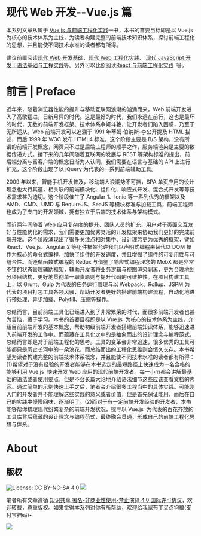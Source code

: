 # 现代 Web 开发--Vue.js 篇

本系列文章从属于 [Vue.js 与前端工程化实践](https://parg.co/bWg)一书，本书的首要目标即是以 Vue.js 为核心的技术体系为主线，为读者构建完整的前端技术知识体系，探讨前端工程化的思想，并且能使不同技术水准的读者都有所得。

建议前置阅读[现代 Web 开发基础](https://parg.co/UHU)、[现代 Web 工程化实践](https://github.com/wx-chevalier/Web-Series/)、 [现代 JavaScript 开发：语法基础与工程实践](https://parg.co/bxN)等。另外可以比照阅读[React 与前端工程化实践](https://parg.co/bIn)  等。

# 前言 | Preface

近年来，随着浏览器性能的提升与移动互联网浪潮的汹涌而来，Web 前端开发进入了高歌猛进，日新月异的时代。这是最好的时代，我们永远在前行，这也是最坏的时代，无数的前端开发框架、技术体系争妍斗艳，让开发者们陷入困惑，乃至于无所适从。Web 前端开发可以追溯于 1991 年蒂姆·伯纳斯-李公开提及 HTML 描述，而后 1999 年 W3C 发布 HTML4 标准，这个阶段主要是 B/S 架构，没有所谓的前端开发概念，网页只不过是后端工程师的顺手之作，服务端渲染是主要的数据传递方式。接下来的几年间随着互联网的发展与 REST 等架构标准的提出，前后端分离与富客户端的概念日渐为人认同，我们需要在语言与基础的 API 上进行扩充，这个阶段出现了以 jQuery 为代表的一系列前端辅助工具。

2009 年以来，智能手机开发普及，移动端大浪潮势不可挡，SPA 单页应用的设计理念也大行其道，相关联的前端模块化、组件化、响应式开发、混合式开发等等技术需求甚为迫切。这个阶段催生了 Angular 1、Ionic 等一系列优秀的框架以及 AMD、CMD、UMD 与 RequireJS、SeaJS 等模块标准与加载工具，前端工程师也成为了专门的开发领域，拥有独立于后端的技术体系与架构模式。

而近两年间随着 Web 应用复杂度的提升、团队人员的扩充、用户对于页面交互友好与性能优化的需求，我们需要更加优秀灵活的开发框架来协助我们更好的完成前端开发。这个阶段涌现出了很多关注点相对集中、设计理念更为优秀的框架，譬如 React、Vue.js、Angular 2 等组件框架允许我们以声明式编程来替代以 DOM 操作为核心的命令式编程，加快了组件的开发速度，并且增强了组件的可复用性与可组合性。而遵循函数式编程的 Redux 与借鉴了响应式编程理念的 MobX 都是非常不错的状态管理辅助框架，辅助开发者将业务逻辑与视图渲染剥离，更为合理地划分项目结构，更好地贯彻单一职责原则与提升代码的可维护性。在项目构建工具上，以 Grunt、Gulp 为代表的任务运行管理与以 Webpack、Rollup、JSPM 为代表的项目打包工具各领风骚，帮助开发者更好的搭建前端构建流程，自动化地进行预处理、异步加载、Polyfill、压缩等操作。

总结而言，目前前端工具化已经进入到了非常繁荣的时代，而很多前端开发者也甚为苦恼，疲于学习。本书的首要目标即是以 Vue.js  为核心的技术体系为主线，介绍目前前端开发的基本概念，帮助初级前端开发者搭建前端知识体系，能够迅速进入前端开发的工作中。而蕴藏在工具化之中的是抽象而出的设计理念与编程范式，总结而言即是对于前端工程化的思考。工具的变革会非常迅速，很多优秀的工具可能都只是历史长河中的一朵浪花，而总结而出的工程化思维则会恒久长存。本书希望为读者构建完整的前端技术体系概念，并且能使不同技术水准的读者都有所得：(1)希望对于没有经验的开发者能够在本书选定的最短路径上快速成为一名合格的能够利用 Vue.js  快速开发 Web 应用的现代前端开发者。每一小节都会讲解最基础的语法或者使用要点，但是不会长篇大论地介绍语法细节这些应该查看文档的内容。通过简单的示例快速上手之后，笔者会介绍很多工程当中的具体实践。可能刚入门的开发者并不能理解这些实践的意义或者价值，但是首先保证能用，而后在自己的实践中慢慢回味，逐渐明了。(2)而对于有一定前端开发经验的开发者，本书能够帮你梳理现代纷繁复杂的前端开发状况，探寻以 Vue.js  为代表的百花齐放的工具库背后蕴藏的设计理念与编程范式，最终融会贯通，形成自己的前端工程化思想与体系。

# About

## 版权

![License: CC BY-NC-SA 4.0](https://img.shields.io/badge/License-CC%20BY--NC--SA%204.0-lightgrey.svg) ![](https://parg.co/bDm)

笔者所有文章遵循 [知识共享 署名-非商业性使用-禁止演绎 4.0 国际许可协议](https://creativecommons.org/licenses/by-nc-nd/4.0/deed.zh)，欢迎转载，尊重版权。如果觉得本系列对你有所帮助，欢迎给我家布丁买点狗粮(支付宝扫码)~

![](https://github.com/wx-chevalier/OSS/blob/master/2017/8/1/Buding.jpg?raw=true)
